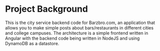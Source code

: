 # Project Background
This is the city service backend code for Barzbro.com, an application that allows you to make simple posts about bars/restaurants in different cities and college campuses. The architecture is a simple frontend written in Angular with the backend code being written in NodeJS and using DynamoDB as a datastore.
